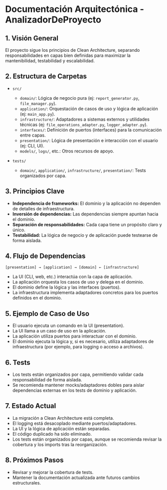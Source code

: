 # Documentación Arquitectónica - AnalizadorDeProyecto

## 1. Visión General
El proyecto sigue los principios de Clean Architecture, separando responsabilidades en capas bien definidas para maximizar la mantenibilidad, testabilidad y escalabilidad.

## 2. Estructura de Carpetas

- `src/`
  - `domain/`: Lógica de negocio pura (ej: `report_generator.py`, `file_manager.py`).
  - `application/`: Orquestación de casos de uso y lógica de aplicación (ej: `main_app.py`).
  - `infrastructure/`: Adaptadores a sistemas externos y utilidades técnicas (ej: `file_operations_adapter.py`, `logger_adapter.py`).
  - `interfaces/`: Definición de puertos (interfaces) para la comunicación entre capas.
  - `presentation/`: Lógica de presentación e interacción con el usuario (ej: CLI, UI).
  - `models/`, `logs/`, etc.: Otros recursos de apoyo.

- `tests/`
  - `domain/`, `application/`, `infrastructure/`, `presentation/`: Tests organizados por capa.

## 3. Principios Clave
- **Independencia de frameworks:** El dominio y la aplicación no dependen de detalles de infraestructura.
- **Inversión de dependencias:** Las dependencias siempre apuntan hacia el dominio.
- **Separación de responsabilidades:** Cada capa tiene un propósito claro y único.
- **Testabilidad:** La lógica de negocio y de aplicación puede testearse de forma aislada.

## 4. Flujo de Dependencias

```
[presentation] → [application] → [domain] ← [infrastructure]
```
- La UI (CLI, web, etc.) interactúa con la capa de aplicación.
- La aplicación orquesta los casos de uso y delega en el dominio.
- El dominio define la lógica y las interfaces (puertos).
- La infraestructura implementa adaptadores concretos para los puertos definidos en el dominio.

## 5. Ejemplo de Caso de Uso
- El usuario ejecuta un comando en la UI (presentation).
- La UI llama a un caso de uso en la aplicación.
- La aplicación utiliza puertos para interactuar con el dominio.
- El dominio ejecuta la lógica y, si es necesario, utiliza adaptadores de infraestructura (por ejemplo, para logging o acceso a archivos).

## 6. Tests
- Los tests están organizados por capa, permitiendo validar cada responsabilidad de forma aislada.
- Se recomienda mantener mocks/adaptadores dobles para aislar dependencias externas en los tests de dominio y aplicación.

## 7. Estado Actual
- La migración a Clean Architecture está completa.
- El logging está desacoplado mediante puertos/adaptadores.
- La UI y la lógica de aplicación están separadas.
- El código duplicado ha sido eliminado.
- Los tests están organizados por capas, aunque se recomienda revisar la cobertura y los imports tras la reorganización.

## 8. Próximos Pasos
- Revisar y mejorar la cobertura de tests.
- Mantener la documentación actualizada ante futuros cambios estructurales.
